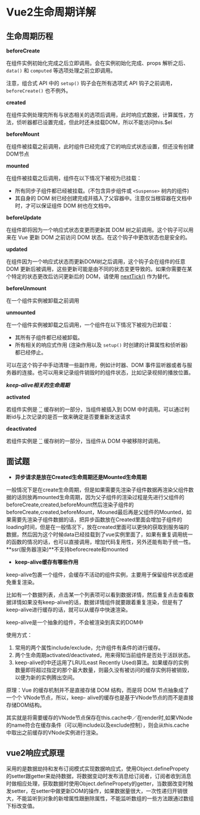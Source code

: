 # Vue2生命周期详解

## 生命周期历程

**beforeCreate**

在组件实例初始化完成之后立即调用。会在实例初始化完成、props 解析之后、`data()` 和 `computed` 等选项处理之前立即调用。

注意，组合式 API 中的 `setup()` 钩子会在所有选项式 API 钩子之前调用，`beforeCreate()` 也不例外。

**created**

在组件实例处理完所有与状态相关的选项后调用，此时响应式数据，计算属性，方法，侦听器都已设置完成，但此时还未挂载DOM，所以不能访问this.$el

**beforeMount**

在组件被挂载之前调用，此时组件已经完成了它的响应式状态设置，但还没有创建DOM节点

**mounted**

在组件被挂载之后调用，组件在以下情况下被视为已挂载：

- 所有同步子组件都已经被挂载。(不包含异步组件或 `<Suspense>` 树内的组件)
- 其自身的 DOM 树已经创建完成并插入了父容器中。注意仅当根容器在文档中时，才可以保证组件 DOM 树也在文档中。

**beforeUpdate**

在组件即将因为一个响应式状态变更而更新其 DOM 树之前调用。这个钩子可以用来在 Vue 更新 DOM 之前访问 DOM 状态。在这个钩子中更改状态也是安全的。

**updated**

在组件因为一个响应式状态而更新DOM树之后调用，这个钩子会在组件的任意 DOM 更新后被调用，这些更新可能是由不同的状态变更导致的。如果你需要在某个特定的状态更改后访问更新后的 DOM，请使用 [nextTick()](https://cn.vuejs.org/api/general.html#nexttick) 作为替代。

**beforeUnmount**

在一个组件实例被卸载之前调用

**unmounted**

在一个组件实例被卸载之后调用，一个组件在以下情况下被视为已卸载：

- 其所有子组件都已经被卸载。
- 所有相关的响应式作用 (渲染作用以及 `setup()` 时创建的计算属性和侦听器) 都已经停止。

可以在这个钩子中手动清理一些副作用，例如计时器、DOM 事件监听器或者与服务器的连接。也可以用来记录组件销毁时的组件状态，比如记录视频的播放位置。

***keep-alive相关的生命周期***

**activated**

若组件实例是 [``](https://cn.vuejs.org/api/built-in-components.html#keepalive) 缓存树的一部分，当组件被插入到 DOM 中时调用。可以通过判断id与上次记录的是否一致来确定是否要重新发送请求

**deactivated**

若组件实例是 [``](https://cn.vuejs.org/api/built-in-components.html#keepalive) 缓存树的一部分，当组件从 DOM 中被移除时调用。

## 面试题

- **异步请求是放在Created生命周期还是Mounted生命周期**

一般情况下是在create生命周期，但是如果需要先渲染子组件数据再渲染父组件数据的话则放再mounted生命周期，因为父子组件的渲染过程是先进行父组件的beforeCreate,created,beforeMount然后渲染子组件的beforeCreate,created,beforeMount，Mouned最后再是父组件的Mounted，如果需要先渲染子组件数据的话，把异步函数放在Created里面会增加子组件的loading时间，但是在一般情况下，放在created里面可以更快的获取到服务端的数据，然后因为这个时候data已经挂载到了vue实例里面了，如果有重复调用统一的函数的情况的话，也可以直接调用，增加代码复用性，另外还能有助于统一性。**ssr(服务器渲染)**不支持beforecreate和mounted

- **keep-alive缓存有哪些作用**

keep-alive包裹一个组件，会缓存不活动的组件实例，主要用于保留组件状态或避免重复渲染。

比如有一个数据列表，点击某一个列表项可以看到数据详情，然后重复点击查看数据详情如果没有keep-alive的话，数据详情组件就要跟着重复渲染，但是有了keep-alive进行缓存的话，就可以从缓存中快速渲染。

keep-alive是一个抽象的组件，不会被渲染到真实的DOM中

使用方式：

1. 常用的两个属性include/exclude，允许组件有条件的进行缓存。
2. 两个生命周期activated/deactivated，用来得知当前组件是否处于活跃状态。
3. keep-alive的中还运用了LRU(Least Recently Used)算法。如果缓存的实例数量即将超过指定的那个最大数量，则最久没有被访问的缓存实例将被销毁，以便为新的实例腾出空间。

原理：Vue 的缓存机制并不是直接存储 DOM 结构，而是将 DOM 节点抽象成了一个个 VNode节点，所以，keep- alive的缓存也是基于VNode节点的而不是直接存储DOM结构。

其实就是将需要缓存的VNode节点保存在this.cache中／在render时,如果VNode的name符合在缓存条件（可以用include以及exclude控制），则会从this.cache中取出之前缓存的VNode实例进行渲染。

## vue2响应式原理

采用的是数据劫持和发布订阅模式实现数据响应式，使用Object.definePropety的setter跟getter来劫持数据，将数据变动时发布消息给订阅者，订阅者收到消息时做相应处理，获取数据时使用Object.definePropety的getter，当数据改变时触发setter，在setter中做更新DOM的操作，如果数据量很大，一次性递归开销很大，不能监听到对象的新增属性跟删除属性，不能监听数组的一些方法跟通过数组下标改变值。
